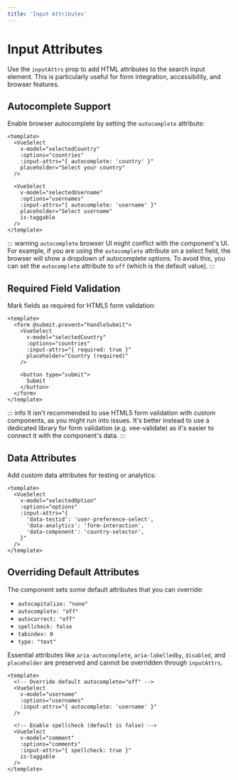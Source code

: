 ```yaml
---
title: 'Input Attributes'
---
```


# Input Attributes

Use the `inputAttrs` prop to add HTML attributes to the search input element. This is particularly useful for form integration, accessibility, and browser features.

## Autocomplete Support

Enable browser autocomplete by setting the `autocomplete` attribute:

```vue
<template>
  <VueSelect
    v-model="selectedCountry"
    :options="countries"
    :input-attrs="{ autocomplete: 'country' }"
    placeholder="Select your country"
  />

  <VueSelect
    v-model="selectedUsername"
    :options="usernames"
    :input-attrs="{ autocomplete: 'username' }"
    placeholder="Select username"
    is-taggable
  />
</template>
```

::: warning
`autocomplete` browser UI might conflict with the component's UI. For example, if you are using the `autocomplete` attribute on a select field, the browser will show a dropdown of autocomplete options. To avoid this, you can set the `autocomplete` attribute to `off` (which is the default value).
:::

## Required Field Validation

Mark fields as required for HTML5 form validation:

```vue
<template>
  <form @submit.prevent="handleSubmit">
    <VueSelect
      v-model="selectedCountry"
      :options="countries"
      :input-attrs="{ required: true }"
      placeholder="Country (required)"
    />

    <button type="submit">
      Submit
    </button>
  </form>
</template>
```

::: info
It isn't recommended to use HTML5 form validation with custom components, as you might run into issues. It's better instead to use a dedicated library for form validation (e.g. vee-validate) as it's easier to connect it with the component's data.
:::

## Data Attributes

Add custom data attributes for testing or analytics:

```vue
<template>
  <VueSelect
    v-model="selectedOption"
    :options="options"
    :input-attrs="{
      'data-testid': 'user-preference-select',
      'data-analytics': 'form-interaction',
      'data-component': 'country-selector',
    }"
  />
</template>
```

## Overriding Default Attributes

The component sets some default attributes that you can override:

- `autocapitalize: "none"`
- `autocomplete: "off"`
- `autocorrect: "off"`
- `spellcheck: false`
- `tabindex: 0`
- `type: "text"`

Essential attributes like `aria-autocomplete`, `aria-labelledby`, `disabled`, and `placeholder` are preserved and cannot be overridden through `inputAttrs`.

```vue
<template>
  <!-- Override default autocomplete="off" -->
  <VueSelect
    v-model="username"
    :options="usernames"
    :input-attrs="{ autocomplete: 'username' }"
  />

  <!-- Enable spellcheck (default is false) -->
  <VueSelect
    v-model="comment"
    :options="comments"
    :input-attrs="{ spellcheck: true }"
    is-taggable
  />
</template>
```
